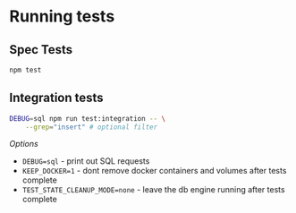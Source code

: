 # Running tests

## Spec Tests

```sh
npm test
```

## Integration tests

```sh
DEBUG=sql npm run test:integration -- \
    --grep="insert" # optional filter
```

_Options_

-   `DEBUG=sql` - print out SQL requests
-   `KEEP_DOCKER=1` - dont remove docker containers and volumes after tests complete
-   `TEST_STATE_CLEANUP_MODE=none` - leave the db engine running after tests complete
